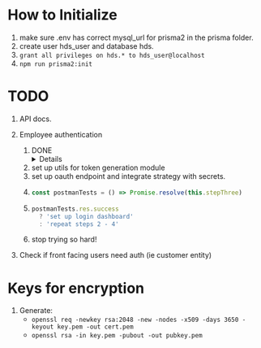 # How to Initialize

1. make sure .env has correct mysql_url for prisma2 in the prisma folder.
2. create user hds_user and database hds.
3. `grant all privileges on hds.* to hds_user@localhost`
4. `npm run prisma2:init`

# TODO

1.  API docs.
2.  Employee authentication

    1.  DONE <details>
        - fix seed so that I can actually have a password and matches
          </details>
    2.  set up utils for token generation module
    3.  set up oauth endpoint and integrate strategy with secrets.
    4.  ```js
        const postmanTests = () => Promise.resolve(this.stepThree)
        ```
    5.  ```js
        postmanTests.res.success
          ? 'set up login dashboard'
          : 'repeat steps 2 - 4'
        ```
    6.  stop trying so hard!

3.  Check if front facing users need auth (ie customer entity)

# Keys for encryption

1. Generate:
   - `openssl req -newkey rsa:2048 -new -nodes -x509 -days 3650 -keyout key.pem -out cert.pem`
   - `openssl rsa -in key.pem -pubout -out pubkey.pem`
